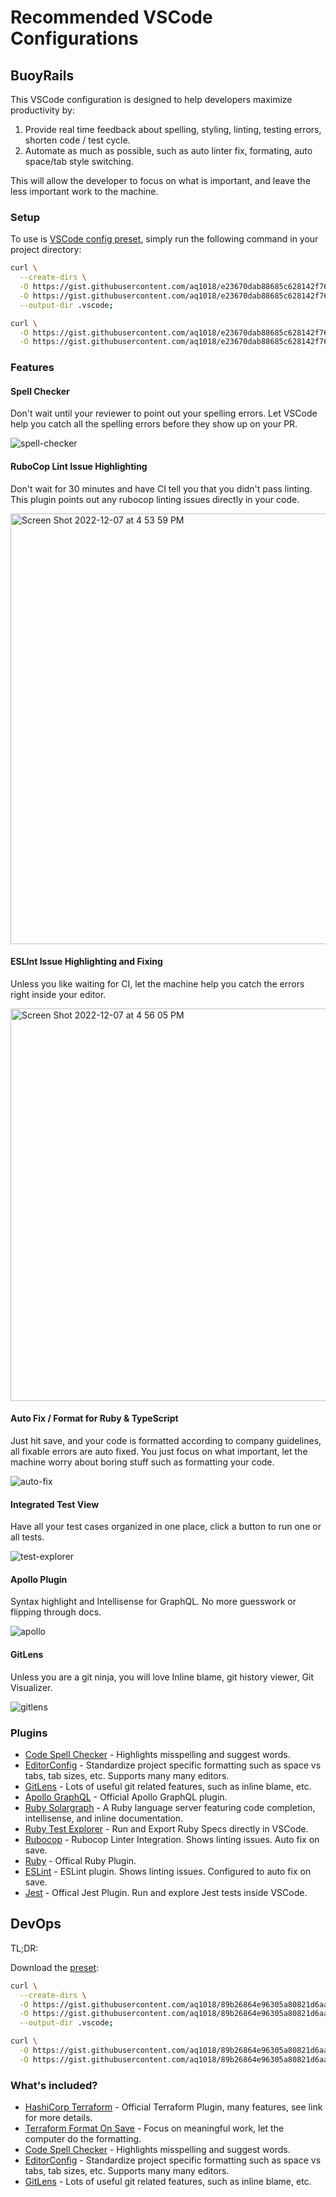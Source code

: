 # Recommended VSCode Configurations

## BuoyRails

This VSCode configuration is designed to help developers maximize productivity by:

1. Provide real time feedback about spelling, styling, linting, testing errors, shorten code / test cycle.
2. Automate as much as possible, such as auto linter fix, formating, auto space/tab style switching.

This will allow the developer to focus on what is important, and leave the less important work to the machine.

### Setup

To use is [VSCode config preset](https://gist.github.com/aq1018/e23670dab88685c628142f7691278f76), simply run the following command in your project directory:

```sh
curl \
  --create-dirs \
  -O https://gist.githubusercontent.com/aq1018/e23670dab88685c628142f7691278f76/raw/extensions.json \
  -O https://gist.githubusercontent.com/aq1018/e23670dab88685c628142f7691278f76/raw/settings.json \
  --output-dir .vscode;

curl \
  -O https://gist.githubusercontent.com/aq1018/e23670dab88685c628142f7691278f76/raw/.editorconfig \
  -O https://gist.githubusercontent.com/aq1018/e23670dab88685c628142f7691278f76/raw/cspell.json
 ```

### Features

#### Spell Checker

Don't wait until your reviewer to point out your spelling errors. Let VSCode help you catch all the spelling errors before they show up on your PR.

![spell-checker](https://user-images.githubusercontent.com/18140/206821720-bd60f35b-f33f-458d-b9b4-6eae18cf0a19.gif)

#### RuboCop Lint Issue Highlighting

Don't wait for 30 minutes and have CI tell you that you didn't pass linting. This plugin points out any rubocop linting issues directly in your code.

<img width="689" alt="Screen Shot 2022-12-07 at 4 53 59 PM" src="https://user-images.githubusercontent.com/18140/206329700-98ee28b5-ce66-4ae4-b5f9-aa0a6e31be93.png">


#### ESLInt Issue Highlighting and Fixing

Unless you like waiting for CI, let the machine help you catch the errors right inside your editor.

<img width="628" alt="Screen Shot 2022-12-07 at 4 56 05 PM" src="https://user-images.githubusercontent.com/18140/206329911-126abc0f-bfa6-443c-b75a-f5dd6cff79ac.png">

#### Auto Fix / Format for Ruby & TypeScript

Just hit save, and your code is formatted according to company guidelines, all fixable errors are auto fixed. You just focus on what important, let the machine worry about boring stuff such as formatting your code.

![auto-fix](https://user-images.githubusercontent.com/18140/206821754-6736c42b-0041-4c95-a2b7-19bc92600090.gif)

#### Integrated Test View

Have all your test cases organized in one place, click a button to run one or all tests.

![test-explorer](https://user-images.githubusercontent.com/18140/206821766-292e637f-80d2-48b9-8ca7-bb3c83ab8561.gif)

#### Apollo Plugin

Syntax highlight and Intellisense for GraphQL. No more guesswork or flipping through docs.

![apollo](https://user-images.githubusercontent.com/18140/206821779-3cb36434-36e4-46e5-8d73-a2fc773941ff.gif)

#### GitLens

Unless you are a git ninja, you will love Inline blame, git history viewer, Git Visualizer.

![gitlens](https://user-images.githubusercontent.com/18140/206821794-e5d506b9-c836-49b2-9517-4bf311320f1a.gif)

### Plugins

- [Code Spell Checker](https://marketplace.visualstudio.com/items?itemName=streetsidesoftware.code-spell-checker) - Highlights misspelling and suggest words.
- [EditorConfig](https://marketplace.visualstudio.com/items?itemName=EditorConfig.EditorConfig) - Standardize project specific formatting such as space vs tabs, tab sizes, etc. Supports many many editors.
- [GitLens](https://marketplace.visualstudio.com/items?itemName=eamodio.gitlens) - Lots of useful git related features, such as inline blame, etc.
- [Apollo GraphQL](https://marketplace.visualstudio.com/items?itemName=apollographql.vscode-apollo) - Official Apollo GraphQL plugin.
- [Ruby Solargraph](https://marketplace.visualstudio.com/items?itemName=castwide.solargraph) - A Ruby language server featuring code completion, intellisense, and inline documentation.
- [Ruby Test Explorer](https://marketplace.visualstudio.com/items?itemName=connorshea.vscode-ruby-test-adapter) - Run and Export Ruby Specs directly in VSCode.
- [Rubocop](https://marketplace.visualstudio.com/items?itemName=misogi.ruby-rubocop) - Rubocop Linter Integration. Shows linting issues. Auto fix on save.
- [Ruby](https://marketplace.visualstudio.com/items?itemName=wingrunr21.vscode-ruby) - Offical Ruby Plugin.
- [ESLint](https://marketplace.visualstudio.com/items?itemName=dbaeumer.vscode-eslint) - ESLint plugin. Shows linting issues. Configured to auto fix on save.
- [Jest](https://marketplace.visualstudio.com/items?itemName=Orta.vscode-jest) - Offical Jest Plugin. Run and explore Jest tests inside VSCode.


## DevOps

TL;DR:

Download the [preset](https://gist.github.com/aq1018/89b26864e96305a80821d6aa506394dd):

```sh
curl \
  --create-dirs \
  -O https://gist.githubusercontent.com/aq1018/89b26864e96305a80821d6aa506394dd/raw/extensions.json \
  -O https://gist.githubusercontent.com/aq1018/89b26864e96305a80821d6aa506394dd/raw/settings.json \
  --output-dir .vscode;

curl \
  -O https://gist.githubusercontent.com/aq1018/89b26864e96305a80821d6aa506394dd/raw/.editorconfig \
  -O https://gist.githubusercontent.com/aq1018/89b26864e96305a80821d6aa506394dd/raw/cspell.json
```

### What's included?

* [HashiCorp Terraform](https://marketplace.visualstudio.com/items?itemName=HashiCorp.terraform) - Official Terraform Plugin, many features, see link for more details.
* [Terraform Format On Save](https://marketplace.visualstudio.com/items?itemName=matheusq94.TFS) - Focus on meaningful work, let the computer do the formatting.
* [Code Spell Checker](https://marketplace.visualstudio.com/items?itemName=streetsidesoftware.code-spell-checker) - Highlights misspelling and suggest words.
* [EditorConfig](https://marketplace.visualstudio.com/items?itemName=EditorConfig.EditorConfig) - Standardize project specific formatting such as space vs tabs, tab sizes, etc. Supports many many editors.
* [GitLens](https://marketplace.visualstudio.com/items?itemName=eamodio.gitlens) - Lots of useful git related features, such as inline blame, etc.

